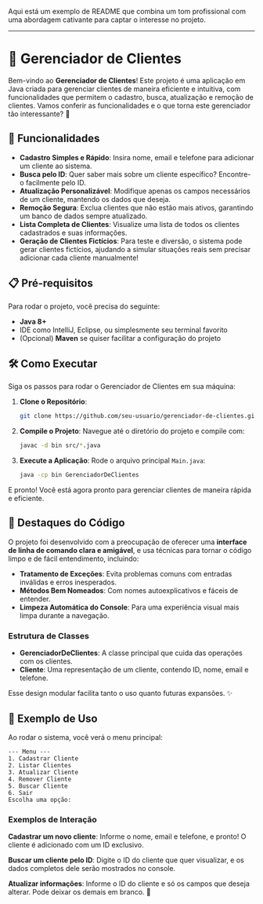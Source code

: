 Aqui está um exemplo de README que combina um tom profissional com uma abordagem cativante para captar o interesse no projeto. 

---

# 💼 Gerenciador de Clientes

Bem-vindo ao **Gerenciador de Clientes**! Este projeto é uma aplicação em Java criada para gerenciar clientes de maneira eficiente e intuitiva, com funcionalidades que permitem o cadastro, busca, atualização e remoção de clientes. Vamos conferir as funcionalidades e o que torna este gerenciador tão interessante? 👀

## 🚀 Funcionalidades

- **Cadastro Simples e Rápido**: Insira nome, email e telefone para adicionar um cliente ao sistema.
- **Busca pelo ID**: Quer saber mais sobre um cliente específico? Encontre-o facilmente pelo ID.
- **Atualização Personalizável**: Modifique apenas os campos necessários de um cliente, mantendo os dados que deseja.
- **Remoção Segura**: Exclua clientes que não estão mais ativos, garantindo um banco de dados sempre atualizado.
- **Lista Completa de Clientes**: Visualize uma lista de todos os clientes cadastrados e suas informações.
- **Geração de Clientes Fictícios**: Para teste e diversão, o sistema pode gerar clientes fictícios, ajudando a simular situações reais sem precisar adicionar cada cliente manualmente!

## 📋 Pré-requisitos

Para rodar o projeto, você precisa do seguinte:
- **Java 8+**
- IDE como IntelliJ, Eclipse, ou simplesmente seu terminal favorito
- (Opcional) **Maven** se quiser facilitar a configuração do projeto

## 🛠️ Como Executar

Siga os passos para rodar o Gerenciador de Clientes em sua máquina:

1. **Clone o Repositório**:
   ```bash
   git clone https://github.com/seu-usuario/gerenciador-de-clientes.git
   ```

2. **Compile o Projeto**:
   Navegue até o diretório do projeto e compile com:
   ```bash
   javac -d bin src/*.java
   ```

3. **Execute a Aplicação**:
   Rode o arquivo principal `Main.java`:
   ```bash
   java -cp bin GerenciadorDeClientes
   ```

E pronto! Você está agora pronto para gerenciar clientes de maneira rápida e eficiente.

## 🌟 Destaques do Código

O projeto foi desenvolvido com a preocupação de oferecer uma **interface de linha de comando clara e amigável**, e usa técnicas para tornar o código limpo e de fácil entendimento, incluindo:

- **Tratamento de Exceções**: Evita problemas comuns com entradas inválidas e erros inesperados.
- **Métodos Bem Nomeados**: Com nomes autoexplicativos e fáceis de entender.
- **Limpeza Automática do Console**: Para uma experiência visual mais limpa durante a navegação.

### Estrutura de Classes

- **GerenciadorDeClientes**: A classe principal que cuida das operações com os clientes.
- **Cliente**: Uma representação de um cliente, contendo ID, nome, email e telefone.
  
Esse design modular facilita tanto o uso quanto futuras expansões. ✨

## 📸 Exemplo de Uso

Ao rodar o sistema, você verá o menu principal:

```
--- Menu ---
1. Cadastrar Cliente
2. Listar Clientes
3. Atualizar Cliente
4. Remover Cliente
5. Buscar Cliente
6. Sair
Escolha uma opção:
```

### Exemplos de Interação

**Cadastrar um novo cliente**: Informe o nome, email e telefone, e pronto! O cliente é adicionado com um ID exclusivo.

**Buscar um cliente pelo ID**: Digite o ID do cliente que quer visualizar, e os dados completos dele serão mostrados no console.

**Atualizar informações**: Informe o ID do cliente e só os campos que deseja alterar. Pode deixar os demais em branco. 🎉
